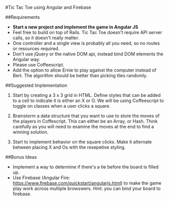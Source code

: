 #Tic Tac Toe using Angular and Firebase

##Requirements

- **Start a new project and implement the game in Angular JS**
- Feel free to build on top of Rails. Tic Tac Toe doesn't require API server calls, so it doesn't really matter.
- One controller and a single view is probably all you need, so no routes or resources required.
- Don't use jQuery or the native DOM api, instead bind DOM elements the Angular way.
- Please use Coffeescript.
- Add the option to allow Ernie to play against the computer instead of Bert. The algorithm should be better than picking tiles randomly. 

##Suggested Implementation

1. Start by creating a 3 x 3 grid in HTML. Define styles that can be added to a cell to indicate it is either an X or O. We will be using Coffeescript to toggle on classes when a user clicks a square.

2. Brainstorm a data structure that you want to use to store the moves of the players in Coffescript. This can either be an Array, or Hash. Think carefully as you will need to examine the moves at the end to find a winning solution.

3. Start to implement behavior on the square clicks. Make it alternate between placing X and Os with the resepetive styling.


##Bonus Ideas

- Implement a way to determine if there's a tie before the board is filled up.
- Use Firebase (Angular Fire: https://www.firebase.com/quickstart/angularjs.html) to make the game play work across multiple browswers. Hint: you can bind your board to firebase.